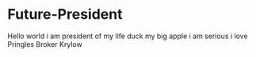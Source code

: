 # Future-President
Hello world i am president of my life
duck my big apple
i am serious
i love Pringles
Broker Krylow

